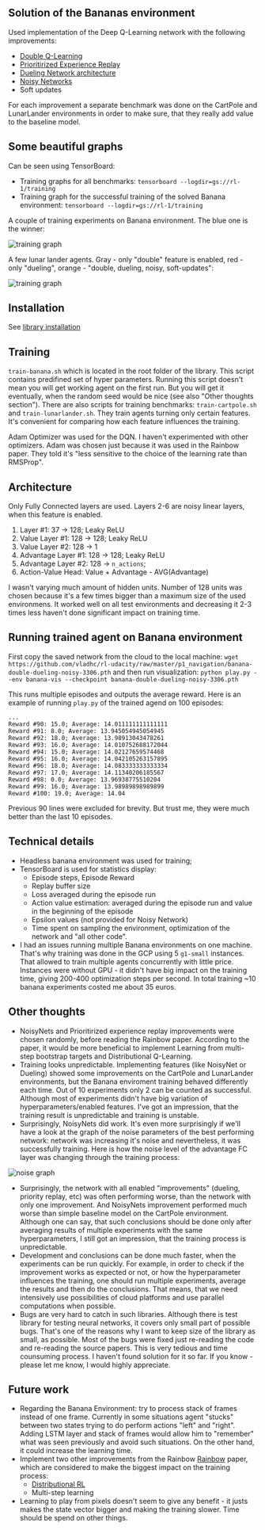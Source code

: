 ## Solution of the Bananas environment

Used implementation of the Deep Q-Learning network with the following improvements:
* [Double Q-Learning](https://arxiv.org/pdf/1509.06461.pdf)
* [Prioritirized Experience Replay](https://arxiv.org/pdf/1511.05952.pdf)
* [Dueling Network architecture](https://arxiv.org/pdf/1511.06581.pdf)
* [Noisy Networks](https://arxiv.org/pdf/1706.10295.pdf)
* Soft updates

For each improvement a separate benchmark was done on the CartPole and LunarLander environments in order to make sure, that they really add value to the baseline model.

## Some beautiful graphs

Can be seen using TensorBoard:
* Training graphs for all benchmarks: `tensorboard --logdir=gs://rl-1/training`
* Training graph for the successful training of the solved Banana environment: `tensorboard --logdir=gs://rl-1/training`

A couple of training experiments on Banana environment. The blue one is the winner:

![training graph](https://github.com/vladhc/rl-udacity/raw/master/p1_navigation/imgs/banana-reward.png "Banana training graph")

A few lunar lander agents. Gray - only "double" feature is enabled, red - only "dueling", orange - "double, dueling, noisy, soft-updates":

![training graph](https://github.com/vladhc/rl-udacity/raw/master/p1_navigation/imgs/lunar-lander.png "Lunar lander training graph")

## Installation

See [library installation](../README.md)

## Training
`train-banana.sh` which is located in the root folder of the library.
This script contains predifined set of hyper parameters. Running this script doesn't mean you will get working agent on the first run. But you will get it eventually, when the random seed would be nice (see also "Other thoughts section").
There are also scripts for training benchmarks: `train-cartpole.sh` and `train-lunarlander.sh`. They train agents turning only certain features. It's convenient for comparing how each feature influences the training.

Adam Optimizer was used for the DQN. I haven't experimented with other optimizers. Adam was chosen just because it was used in the Rainbow paper. They told it's "less sensitive to the choice of the learning rate than RMSProp".

## Architecture
Only Fully Connected layers are used. Layers 2-6 are noisy linear layers, when this feature is enabled.

1. Layer #1: 37 → 128; Leaky ReLU
3. Value Layer #1: 128 → 128; Leaky ReLU
4. Value Layer #2: 128 → 1
5. Advantage Layer #1: 128 → 128; Leaky ReLU
6. Advantage Layer #2: 128 → `n_actions`;
7. Action-Value Head: Value + Advantage - AVG(Advantage)

I wasn't varying much amount of hidden units. Number of 128 units was chosen because it's a few times bigger than a maximum size of the used environmens. It worked well on all test environments and decreasing it 2-3 times less haven't done significant impact on training time.

## Running trained agent on Banana environment
First copy the saved network from the cloud to the local machine:
`wget https://github.com/vladhc/rl-udacity/raw/master/p1_navigation/banana-double-dueling-noisy-3306.pth`
and then run visualization:
`python play.py --env banana-vis --checkpoint banana-double-dueling-noisy-3306.pth`

This runs multiple episodes and outputs the average reward. Here is an example of running `play.py` of the trained agend on 100 episodes:

```
...
Reward #90: 15.0; Average: 14.011111111111111
Reward #91: 8.0; Average: 13.945054945054945
Reward #92: 18.0; Average: 13.98913043478261
Reward #93: 16.0; Average: 14.010752688172044
Reward #94: 15.0; Average: 14.02127659574468
Reward #95: 16.0; Average: 14.042105263157895
Reward #96: 18.0; Average: 14.083333333333334
Reward #97: 17.0; Average: 14.11340206185567
Reward #98: 0.0; Average: 13.96938775510204
Reward #99: 16.0; Average: 13.98989898989899
Reward #100: 19.0; Average: 14.04
```
Previous 90 lines were excluded for brevity. But trust me, they were much better than the last 10 episodes.

## Technical details
* Headless banana environment was used for training;
* TensorBoard is used for statistics display:
  * Episode steps, Episode Reward
  * Replay buffer size
  * Loss averaged during the episode run
  * Action value estimation: averaged during the episode run and value in the beginning of the episode
  * Epsilon values (not provided for Noisy Network)
  * Time spent on sampling the environment, optimization of the network and "all other code".
* I had an issues running multiple Banana environments on one machine. That's why training was done in the GCP using 5 `g1-small` instances. That allowed to train multiple agents concurrently with little price. Instances were without GPU - it didn't have big impact on the training time, giving 200-400 optimization steps per second. In total training ~10 banana experiments costed me about 35 euros.

## Other thoughts
* NoisyNets and Prioritirized experience replay improvements were chosen randomly, before reading the Rainbow paper. According to the paper, it would be more beneficial to implement Learning from multi-step bootstrap targets and Distributional Q-Learning.
* Training looks unpredictable. Implementing features (like NoisyNet or Dueling) showed some improvements on the CartPole and LunarLander environments, but the Banana enviroment training behaved differently each time. Out of 10 experiments only 2 can be counted as successful. Although most of experiments didn't have big variation of hyperparameters/enabled features. I've got an impression, that the training result is unpredictable and training is unstable.
* Surprisingly, NoisyNets did work. It's even more surprisingly if we'll have a look at the graph of the noise parameters of the best performing network: network was increasing it's noise and nevertheless, it was successfully training. Here is how the noise level of the advantage FC layer was changing through the training process:

![noise graph](https://github.com//vladhc/rl-udacity/raw/master/p1_navigation/imgs/noise-level.png "Noise graph")

* Surprisingly, the network with all enabled "improvements" (dueling, priority replay, etc) was often performing worse, than the network with only one improvement. And NoisyNets improvement performed much worse than simple baseline model on the CartPole environment. Although one can say, that such conclusions should be done only after averaging results of multiple experiments with the same hyperparameters, I still got an impression, that the training process is unpredictable.
* Development and conclusions can be done much faster, when the experiments can be run quickly. For example, in order to check if the improvement works as expected or not, or how the hyperparameter influences the training, one should run multiple experiments, average the results and then do the conclusions. That means, that we need intensively use possibilities of cloud platforms and use parallel computations when possible.
* Bugs are very hard to catch in such libraries. Although there is test library for testing neural networks, it covers only small part of possible bugs. That's one of the reasons why I want to keep size of the library as small, as possible. Most of the bugs were fixed just re-reading the code and re-reading the source papers. This is very tedious and time counsuming process. I haven't found solution for it so far. If you know - please let me know, I would highly appreciate.

## Future work
* Regarding the Banana Environment: try to process stack of frames instead of one frame. Currently in some situations agent "stucks" between two states trying to do perform actions "left" and "right". Adding LSTM layer and stack of frames would allow him to "remember" what was seen previously and avoid such situations. On the other hand, it could increase the learning time.
* Implement two other improvements from the Rainbow [Rainbow](https://arxiv.org/pdf/1710.02298.pdf) paper, which are considered to make the biggest impact on the training process:
  * [Distributional RL](https://arxiv.org/pdf/1707.06887.pdf)
  * Multi-step learning
* Learning to play from pixels doesn't seem to give any benefit - it justs makes the state vector bigger and making the training slower. Time should be spend on other things.
